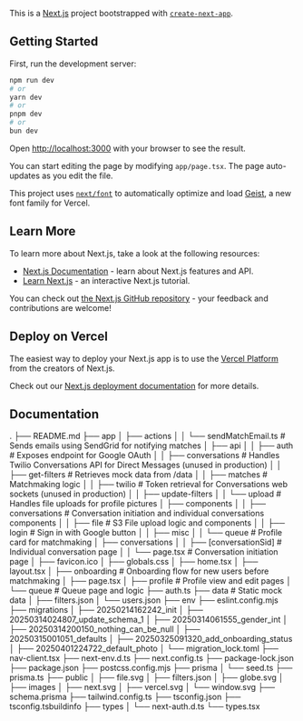 This is a [Next.js](https://nextjs.org) project bootstrapped with [`create-next-app`](https://nextjs.org/docs/app/api-reference/cli/create-next-app).

## Getting Started

First, run the development server:

```bash
npm run dev
# or
yarn dev
# or
pnpm dev
# or
bun dev
```

Open [http://localhost:3000](http://localhost:3000) with your browser to see the result.

You can start editing the page by modifying `app/page.tsx`. The page auto-updates as you edit the file.

This project uses [`next/font`](https://nextjs.org/docs/app/building-your-application/optimizing/fonts) to automatically optimize and load [Geist](https://vercel.com/font), a new font family for Vercel.

## Learn More

To learn more about Next.js, take a look at the following resources:

- [Next.js Documentation](https://nextjs.org/docs) - learn about Next.js features and API.
- [Learn Next.js](https://nextjs.org/learn) - an interactive Next.js tutorial.

You can check out [the Next.js GitHub repository](https://github.com/vercel/next.js) - your feedback and contributions are welcome!

## Deploy on Vercel

The easiest way to deploy your Next.js app is to use the [Vercel Platform](https://vercel.com/new?utm_medium=default-template&filter=next.js&utm_source=create-next-app&utm_campaign=create-next-app-readme) from the creators of Next.js.

Check out our [Next.js deployment documentation](https://nextjs.org/docs/app/building-your-application/deploying) for more details.

## Documentation

.
├── README.md
├── app
│   ├── actions
│   │   └── sendMatchEmail.ts # Sends emails using SendGrid for notifying matches
│   ├── api
│   │   ├── auth # Exposes endpoint for Google OAuth
│   │   ├── conversations # Handles Twilio Conversations API for Direct Messages (unused in production)
│   │   ├── get-filters # Retrieves mock data from /data
│   │   ├── matches # Matchmaking logic
│   │   ├── twilio # Token retrieval for Conversations web sockets (unused in production)
│   │   ├── update-filters
│   │   └── upload # Handles file uploads for profile pictures
│   ├── components
│   │   ├── conversations # Conversation initiation and individual conversations components
│   │   ├── file # S3 File upload logic and components
│   │   ├── login # Sign in with Google button
│   │   ├── misc
│   │   └── queue # Profile card for matchmaking
│   ├── conversations
│   │   ├── [conversationSid] # Individual conversation page
│   │   └── page.tsx # Conversation initiation page
│   ├── favicon.ico
│   ├── globals.css
│   ├── home.tsx
│   ├── layout.tsx
│   ├── onboarding # Onboarding flow for new users before matchmaking
│   ├── page.tsx
│   ├── profile # Profile view and edit pages
│   └── queue # Queue page and logic
├── auth.ts
├── data # Static mock data
│   ├── filters.json
│   └── users.json
├── env
├── eslint.config.mjs
├── migrations
│   ├── 20250214162242_init
│   ├── 20250314024807_update_schema_1
│   ├── 20250314061555_gender_int
│   ├── 20250314200150_nothing_can_be_null
│   ├── 20250315001051_defaults
│   ├── 20250325091320_add_onboarding_status
│   ├── 20250401224722_default_photo
│   └── migration_lock.toml
├── nav-client.tsx
├── next-env.d.ts
├── next.config.ts
├── package-lock.json
├── package.json
├── postcss.config.mjs
├── prisma
│   └── seed.ts
├── prisma.ts
├── public
│   ├── file.svg
│   ├── filters.json
│   ├── globe.svg
│   ├── images
│   ├── next.svg
│   ├── vercel.svg
│   └── window.svg
├── schema.prisma
├── tailwind.config.ts
├── tsconfig.json
├── tsconfig.tsbuildinfo
├── types
│   └── next-auth.d.ts
└── types.tsx